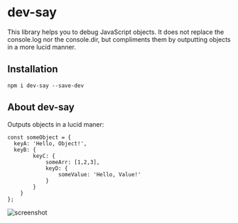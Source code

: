 # dev-say

This library helps you to debug JavaScript objects. It does not replace
the console.log nor the console.dir, but compliments them by outputting objects
in a more lucid manner.

## Installation

```
npm i dev-say --save-dev
```

## About dev-say

Outputs objects in a lucid maner:

```
const someObject = {
  keyA: 'Hello, Object!',
  keyB: {
		keyC: {
			someArr: [1,2,3],
			keyD: {
				someValue: 'Hello, Value!'
			}
		}
	}
};
```
![screenshot](https://github.com/claes-magnus/dev-say/blob/master/screenshot.png)
